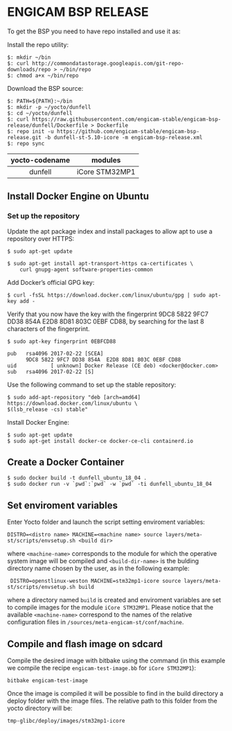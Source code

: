 # ENGICAM BSP RELEASE

To get the BSP you need to have repo installed and use it as:

Install the repo utility:

    $: mkdir ~/bin
    $: curl http://commondatastorage.googleapis.com/git-repo-downloads/repo > ~/bin/repo
    $: chmod a+x ~/bin/repo

Download the BSP source:

    $: PATH=${PATH}:~/bin
    $: mkdir -p ~/yocto/dunfell
    $: cd ~/yocto/dunfell
    $: curl https://raw.githubusercontent.com/engicam-stable/engicam-bsp-release/dunfell/Dockerfile > Dockerfile
    $: repo init -u https://github.com/engicam-stable/engicam-bsp-release.git -b dunfell-st-5.10-icore -m engicam-bsp-release.xml
    $: repo sync

| yocto-codename  |      modules       |
|:---------------:|:------------------:|
|     dunfell     |   iCore STM32MP1   |

## Install Docker Engine on Ubuntu

### Set up the repository

Update the apt package index and install packages to allow apt to use a repository over HTTPS:

    $ sudo apt-get update

    $ sudo apt-get install apt-transport-https ca-certificates \
        curl gnupg-agent software-properties-common

Add Docker’s official GPG key:

    $ curl -fsSL https://download.docker.com/linux/ubuntu/gpg | sudo apt-key add -

Verify that you now have the key with the fingerprint 9DC8 5822 9FC7 DD38 854A  E2D8 8D81 803C 0EBF CD88, by searching for the last 8 characters of the fingerprint.

    $ sudo apt-key fingerprint 0EBFCD88

    pub   rsa4096 2017-02-22 [SCEA]
          9DC8 5822 9FC7 DD38 854A  E2D8 8D81 803C 0EBF CD88
    uid           [ unknown] Docker Release (CE deb) <docker@docker.com>
    sub   rsa4096 2017-02-22 [S]

Use the following command to set up the stable repository:

    $ sudo add-apt-repository "deb [arch=amd64] https://download.docker.com/linux/ubuntu \
    $(lsb_release -cs) stable"

Install Docker Engine:

    $ sudo apt-get update
    $ sudo apt-get install docker-ce docker-ce-cli containerd.io

## Create a Docker Container

    $ sudo docker build -t dunfell_ubuntu_18_04 .
    $ sudo docker run -v `pwd`:`pwd` -w `pwd` -ti dunfell_ubuntu_18_04

## Set enviroment variables

Enter Yocto folder and launch the script setting enviroment variables:

	DISTRO=<distro name> MACHINE=<machine name> source layers/meta-st/scripts/envsetup.sh <build dir>

where ``<machine-name>`` corresponds to the module for which the operative system image will be compiled and ``<build-dir-name>`` is the bulding directory name chosen by the user, as in the following example:

	 DISTRO=openstlinux-weston MACHINE=stm32mp1-icore source layers/meta-st/scripts/envsetup.sh build

where a directory named ``build`` is created and enviroment variables are set to compile images for the module ``iCore STM32MP1``. Please notice that the available ``<machine-name>`` correspond to the names of the relative configuration files in ``/sources/meta-engicam-st/conf/machine``.

## Compile and flash image on sdcard

Compile the desired image with bitbake using the command (in this example we compile the recipe ``engicam-test-image.bb`` for ``iCore STM32MP1``):

	bitbake engicam-test-image

Once the image is compiled it will be possible to find in the build directory a deploy folder with the image files. The relative path to this folder from the yocto directory will be:

	tmp-glibc/deploy/images/stm32mp1-icore
